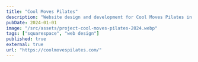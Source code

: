 ```yaml
---
title: "Cool Moves Pilates"
description: "Website design and development for Cool Moves Pilates in London"
pubDate: 2024-01-01
image: "/src/assets/project-cool-moves-pilates-2024.webp"
tags: ["squarespace", "web design"]
published: true
external: true
url: "https://coolmovespilates.com/"
---
```

